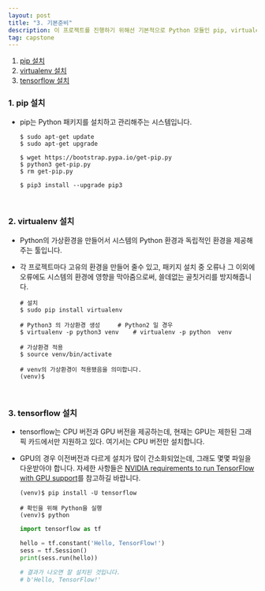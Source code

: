 ```yaml
---
layout: post
title: "3. 기본준비"
description: 이 프로젝트를 진행하기 위해선 기본적으로 Python 모듈인 pip, virtualenv, tensorflow을 설치해야 하고 Github의 TensorFlow Models를 다운받아야 합니다.
tag: capstone
---
```


1. [pip 설치](#1-pip-설치)
2. [virtualenv 설치](#2-virtualenv-설치)
3. [tensorflow 설치](#3-tensorflow-설치)

### 1. pip 설치

- pip는 Python 패키지를 설치하고 관리해주는 시스템입니다.

	``` shell
	$ sudo apt-get update
	$ sudo apt-get upgrade

	$ wget https://bootstrap.pypa.io/get-pip.py
	$ python3 get-pip.py
	$ rm get-pip.py

	$ pip3 install --upgrade pip3
	```

<br>

### 2. virtualenv 설치

- Python의 가상환경을 만들어서 시스템의 Python 환경과 독립적인 환경을 제공해주는 툴입니다.
- 각 프로젝트마다 고유의 환경을 만들어 줄수 있고, 패키지 설치 중 오류나 그 이외에 오류에도 시스템의 환경에 영향을 막아줌으로써, 쓸데없는 골칫거리를 방지해줍니다.

	``` shell
	# 설치
	$ sudo pip install virtualenv

	# Python3 의 가상환경 생성 	# Python2 일 경우
	$ virtualenv -p python3 venv 	# virtualenv -p python  venv

	# 가상환경 적용
	$ source venv/bin/activate

	# venv의 가상환경이 적용됐음을 의미합니다.
	(venv)$
	```

<br>

### 3. tensorflow 설치

- tensorflow는 CPU 버전과 GPU 버전을 제공하는데, 현재는 GPU는 제한된 그래픽 카드에서만 지원하고 있다. 여기서는 CPU 버전만 설치합니다.
- GPU의 경우 이전버전과 다르게 설치가 많이 간소화되었는데, 그래도 몇몇 파일을 다운받아야 합니다. 자세한 사항들은 [NVIDIA requirements to run TensorFlow with GPU support](https://www.tensorflow.org/install/install_linux)를 참고하길 바랍니다.

	``` shell
	(venv)$ pip install -U tensorflow

	# 확인을 위해 Python을 실행
	(venv)$ python
	```

	``` python
	import tensorflow as tf

	hello = tf.constant('Hello, TensorFlow!')
	sess = tf.Session()
	print(sess.run(hello))

	# 결과가 나오면 잘 설치된 것입니다.
	# b'Hello, TensorFlow!'
	```

